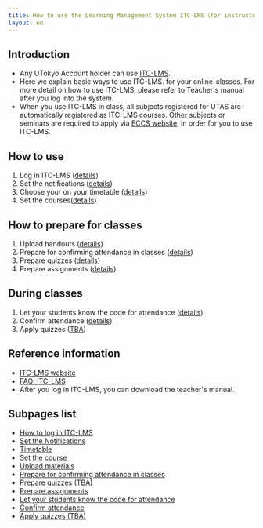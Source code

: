 ```yaml
---
title: How to use the Learning Management System ITC-LMS（for instructors）
layout: en
---
```


## Introduction
* Any UTokyo Account holder can use <a href="https://itc-lms.ecc.u-tokyo.ac.jp/login" target="_blank">ITC-LMS</a>.
* Here we explain basic ways to use ITC-LMS. for your online-classes. For more detail on how to use ITC-LMS, please refer to Teacher's manual after you log into the system.
* When you use ITC-LMS in class, all subjects registered for UTAS are automatically registered as ITC-LMS courses.  Other subjects or seminars are required to apply via <a href="https://www.ecc.u-tokyo.ac.jp/itc-lms/" target="_blank"> ECCS website</a>, in order for you to use ITC-LMS. 

## How to use
 1. Log in ITC-LMS (<a href="login" target="">details</a>)
 1. Set the notifications (<a href="information" target="">details</a>)
 1. Choose your on your timetable (<a href="timetable" target="">details</a>)
 1. Set the courses(<a href="course_settings" target="">details</a>)

## How to prepare for classes
 1. Upload handouts (<a href="course_materials" target="">details</a>)
 1. Prepare for confirming attendance in classes (<a href="prepare_attendances" target="">details</a>)
 1. Prepare quizzes (<a href="prepare_quizzes" target="">details</a>)
 1. Prepare assignments (<a href="assignments" target="">details</a>)

## During classes
 1. Let your students know the code for attendance  (<a href="attendances" target="">details</a>)
 1. Confirm attendance  (<a href="view_attendances" target="">details</a>)
 1. Apply quizzes  (<a href="quizzes" target="">TBA</a>)

## Reference information
* <a href="https://www.ecc.u-tokyo.ac.jp/itc-lms/">ITC-LMS website</a>
* <a href="https://www.ecc.u-tokyo.ac.jp/itc-lms/faq.html">FAQ: ITC-LMS</a>
* After you log in ITC-LMS, you can download the teacher's manual.

## Subpages list
* <a href="login" target="">How to log in ITC-LMS</a>  
* <a href="information" target="">Set the Notifications</a>  
* <a href="timetable" target="">Timetable</a>  
* <a href="course_settings" target="">Set the course</a>  
* <a href="course_materials" target="">Upload materials</a>
* <a href="prepare_attendances" target="">Prepare for confirming attendance in classes</a>
* <a href="prepare_quizzes" target="">Prepare quizzes (TBA)</a>
* <a href="assignments" target="">Prepare assignments</a>
* <a href="attendances" target="">Let your students know the code for attendance</a> 
* <a href="view_attendances" target="">Confirm attendance</a>
* <a href="quizzes" target="">Apply quizzes (TBA)</a>
